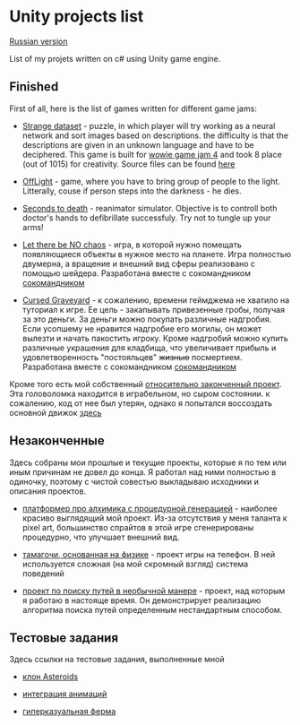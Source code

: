 # Unity projects list

[Russian version](README.ru.md)

List of my projets written on c# using Unity game engine.

## Finished

First of all, here is the list of games written for different game jams:

- [Strange dataset](https://auteam.itch.io/strange-dataset) - puzzle, in which player will try working as a neural network and sort images based on descriptions. 
the difficulty is that the descriptions are given in an unknown language and have to be deciphered. This game is built for [wowie game jam 4](https://itch.io/jam/wowie-jam-4) and took 8 place (out of 1015) for creativity. Source files can be found [here](https://github.com/hevezolly/ImageRecognitionWowie)

- [OffLight](https://auteam.itch.io/offlight) - game, where you have to bring group of people to the light. Litterally, couse if person steps into the darkness - he dies.

- [Seconds to death](https://auteam.itch.io/seconds-to-death) - reanimator simulator. Objective is to controll both doctor's hands to defibrillate successfuly.
Try not to tungle up your arms!

- [Let there be NO chaos](https://auteam.itch.io/let-there-be-no-chaos) - игра, в которой нужно помещать появляющиеся объекты в нужное место на планете.
Игра полностью двумерна, а вращение и внешний вид сферы реализовано с помощью шейдера. 
Разработана вместе с сокомандником [сокомандником](https://github.com/Titankrot)

- [Cursed Graveyard](https://auteam.itch.io/cursed-graveyard) - к сожалению, времени геймджема не хватило на туториал к игре. 
Ее цель - закапывать привезенные гробы, получая за это деньги. За деньги можно покупать различные надгробия. Если усопшему не нравится надгробие его могилы, 
он может вылезти и начать пакостить игроку. Кроме надгробий можно купить различные украшения для кладбища, что увеличивает прибыль и удовлетворенность "постояльцев"
~~жизнью~~ посмертием.
 Разработана вместе с сокомандником [сокомандником](https://github.com/Titankrot)

Кроме того есть мой собственный [относительно законченный проект](https://hevezolly.itch.io/ccube). Эта головоломка находится в играбельном, но сыром состоянии.
к сожалению, код от нее был утерян, однако я попытался воссоздать основной движок [здесь](https://github.com/hevezolly/Cube_game_example)

## Незаконченные

Здесь собраны мои прошлые и текущие проекты, которые я по тем или иным причинам не довел до конца. Я работал над ними полностью в одиночку, 
поэтому с чистой совестью выкладываю исходники и описания проектов.

- [платформер про алхимика с процедурной генерацией](https://github.com/hevezolly/Alchemist_Platformer) - наиболее красиво выглядящий мой проект. 
Из-за отсутствия у меня таланта к pixel art, большинство спрайтов в этой игре сгенерированы процедурно, что улучшает внешний вид.

- [тамагочи, основанная на физике](https://github.com/hevezolly/Tamagotchi) - проект игры на телефон. В ней используется сложная (на мой скромный взгляд) система поведений

- [проект по поиску путей в необычной манере](https://github.com/hevezolly/Pathfinding_Based_Strategy) - проект, над которым я работаю в настояще время. 
Он демонстрирует реализацию алгоритма поиска путей определенным нестандартным способом.

## Тестовые задания 

Здесь ссылки на тестовые задания, выполненные мной

- [клон Asteroids](https://github.com/hevezolly/Asteroids_task)

- [интеграция анимаций](https://github.com/hevezolly/Animation_task)

- [гиперказуальная ферма](https://github.com/hevezolly/Farm_task)
